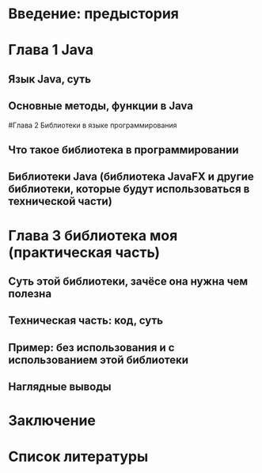 # Введение: предыстория
# Глава 1 Java
## Язык Java, суть
## Основные методы, функции в Java
#Глава 2 Библиотеки в языке программирования
## Что такое библиотека в программировании
## Библиотеки Java (библиотека JavaFX и другие библиотеки, которые будут использоваться в технической части)
# Глава 3 библиотека моя (практическая часть)
## Суть этой библиотеки, зачёсе она нужна чем полезна
## Техническая часть: код, суть
## Пример: без использования и с использованием этой библиотеки
## Наглядные выводы
# Заключение
# Список литературы

